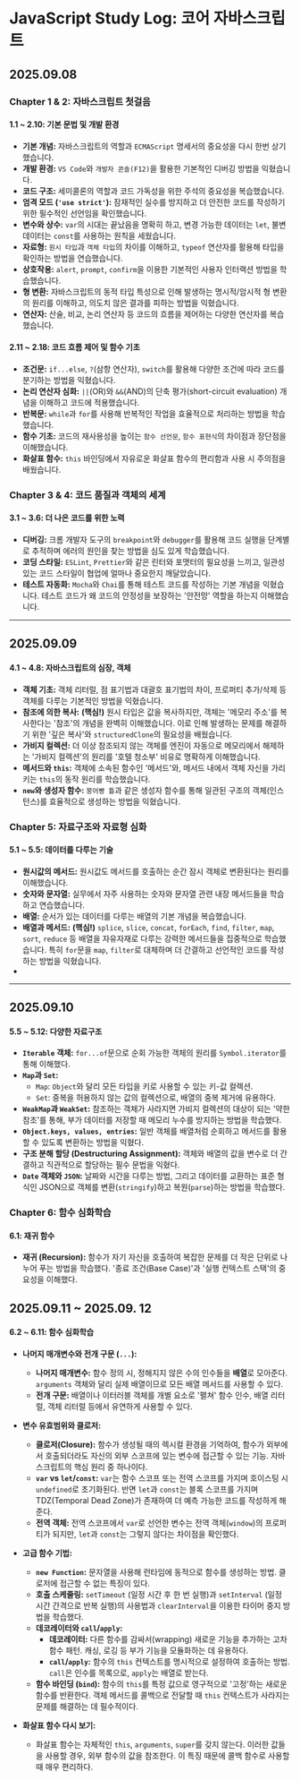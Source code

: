 # JavaScript Study Log: 코어 자바스크립트

## 2025.09.08

### Chapter 1 & 2: 자바스크립트 첫걸음

#### 1.1 ~ 2.10: 기본 문법 및 개발 환경
- **기본 개념:** 자바스크립트의 역할과 `ECMAScript` 명세서의 중요성을 다시 한번 상기했습니다.
- **개발 환경:** `VS Code`와 `개발자 콘솔(F12)`을 활용한 기본적인 디버깅 방법을 익혔습니다.
- **코드 구조:** 세미콜론의 역할과 코드 가독성을 위한 주석의 중요성을 복습했습니다.
- **엄격 모드 (`'use strict'`):** 잠재적인 실수를 방지하고 더 안전한 코드를 작성하기 위한 필수적인 선언임을 확인했습니다.
- **변수와 상수:** `var`의 시대는 끝났음을 명확히 하고, 변경 가능한 데이터는 `let`, 불변 데이터는 `const`를 사용하는 원칙을 세웠습니다.
- **자료형:** `원시 타입`과 `객체 타입`의 차이를 이해하고, `typeof` 연산자를 활용해 타입을 확인하는 방법을 연습했습니다.
- **상호작용:** `alert`, `prompt`, `confirm`을 이용한 기본적인 사용자 인터랙션 방법을 학습했습니다.
- **형 변환:** 자바스크립트의 동적 타입 특성으로 인해 발생하는 명시적/암시적 형 변환의 원리를 이해하고, 의도치 않은 결과를 피하는 방법을 익혔습니다.
- **연산자:** 산술, 비교, 논리 연산자 등 코드의 흐름을 제어하는 다양한 연산자를 복습했습니다.

#### 2.11 ~ 2.18: 코드 흐름 제어 및 함수 기초
- **조건문:** `if...else`, `?`(삼항 연산자), `switch`를 활용해 다양한 조건에 따라 코드를 분기하는 방법을 익혔습니다.
- **논리 연산자 심화:** `||`(OR)와 `&&`(AND)의 단축 평가(short-circuit evaluation) 개념을 이해하고 코드에 적용했습니다.
- **반복문:** `while`과 `for`를 사용해 반복적인 작업을 효율적으로 처리하는 방법을 학습했습니다.
- **함수 기초:** 코드의 재사용성을 높이는 `함수 선언문`, `함수 표현식`의 차이점과 장단점을 이해했습니다.
- **화살표 함수:** `this` 바인딩에서 자유로운 화살표 함수의 편리함과 사용 시 주의점을 배웠습니다.


### Chapter 3 & 4: 코드 품질과 객체의 세계

#### 3.1 ~ 3.6: 더 나은 코드를 위한 노력
- **디버깅:** 크롬 개발자 도구의 `breakpoint`와 `debugger`를 활용해 코드 실행을 단계별로 추적하며 에러의 원인을 찾는 방법을 심도 있게 학습했습니다.
- **코딩 스타일:** `ESLint`, `Prettier`와 같은 린터와 포맷터의 필요성을 느끼고, 일관성 있는 코드 스타일이 협업에 얼마나 중요한지 깨달았습니다.
- **테스트 자동화:** `Mocha`와 `Chai`를 통해 테스트 코드를 작성하는 기본 개념을 익혔습니다. 테스트 코드가 왜 코드의 안정성을 보장하는 '안전망' 역할을 하는지 이해했습니다.

---
## 2025.09.09

#### 4.1 ~ 4.8: 자바스크립트의 심장, 객체
- **객체 기초:** 객체 리터럴, 점 표기법과 대괄호 표기법의 차이, 프로퍼티 추가/삭제 등 객체를 다루는 기본적인 방법을 익혔습니다.
- **참조에 의한 복사:** **(핵심!)** 원시 타입은 값을 복사하지만, 객체는 '메모리 주소'를 복사한다는 '참조'의 개념을 완벽히 이해했습니다. 이로 인해 발생하는 문제를 해결하기 위한 '깊은 복사'와 `structuredClone`의 필요성을 배웠습니다.
- **가비지 컬렉션:** 더 이상 참조되지 않는 객체를 엔진이 자동으로 메모리에서 해제하는 '가비지 컬렉션'의 원리를 '호텔 청소부' 비유로 명확하게 이해했습니다.
- **메서드와 `this`:** 객체에 소속된 함수인 '메서드'와, 메서드 내에서 객체 자신을 가리키는 `this`의 동작 원리를 학습했습니다.
- **`new`와 생성자 함수:** `붕어빵 틀`과 같은 생성자 함수를 통해 일관된 구조의 객체(인스턴스)를 효율적으로 생성하는 방법을 익혔습니다.


### Chapter 5: 자료구조와 자료형 심화

#### 5.1 ~ 5.5: 데이터를 다루는 기술
- **원시값의 메서드:** 원시값도 메서드를 호출하는 순간 잠시 객체로 변환된다는 원리를 이해했습니다.
- **숫자와 문자열:** 실무에서 자주 사용하는 숫자와 문자열 관련 내장 메서드들을 학습하고 연습했습니다.
- **배열:** 순서가 있는 데이터를 다루는 배열의 기본 개념을 복습했습니다.
- **배열과 메서드:** **(핵심!)** `splice`, `slice`, `concat`, `forEach`, `find`, `filter`, `map`, `sort`, `reduce` 등 배열을 자유자재로 다루는 강력한 메서드들을 집중적으로 학습했습니다. 특히 `for`문을 `map`, `filter`로 대체하며 더 간결하고 선언적인 코드를 작성하는 방법을 익혔습니다.
- 
---
## 2025.09.10
#### 5.5 ~ 5.12: 다양한 자료구조
-   **`Iterable` 객체:** `for...of`문으로 순회 가능한 객체의 원리를 `Symbol.iterator`를 통해 이해했다.
-   **`Map`과 `Set`:**
    -   `Map`: `Object`와 달리 모든 타입을 키로 사용할 수 있는 키-값 컬렉션.
    -   `Set`: 중복을 허용하지 않는 값의 컬렉션으로, 배열의 중복 제거에 유용하다.
-   **`WeakMap`과 `WeakSet`:** 참조하는 객체가 사라지면 가비지 컬렉션의 대상이 되는 '약한 참조'를 통해, 부가 데이터를 저장할 때 메모리 누수를 방지하는 방법을 학습했다.
-   **`Object.keys, values, entries`:** 일반 객체를 배열처럼 순회하고 메서드를 활용할 수 있도록 변환하는 방법을 익혔다.
-   **구조 분해 할당 (Destructuring Assignment):** 객체와 배열의 값을 변수로 더 간결하고 직관적으로 할당하는 필수 문법을 익혔다.
-   **`Date` 객체와 `JSON`:** 날짜와 시간을 다루는 방법, 그리고 데이터를 교환하는 표준 형식인 JSON으로 객체를 변환(`stringify`)하고 복원(`parse`)하는 방법을 학습했다.

### Chapter 6: 함수 심화학습
#### 6.1: 재귀 함수
-   **재귀 (Recursion):** 함수가 자기 자신을 호출하여 복잡한 문제를 더 작은 단위로 나누어 푸는 방법을 학습했다. '종료 조건(Base Case)'과 '실행 컨텍스트 스택'의 중요성을 이해했다.

## 2025.09.11 ~ 2025.09. 12
#### 6.2 ~ 6.11: 함수 심화학습
-   **나머지 매개변수와 전개 구문 (`...`):**
    -   **나머지 매개변수:** 함수 정의 시, 정해지지 않은 수의 인수들을 **배열**로 모아준다. `arguments` 객체와 달리 실제 배열이므로 모든 배열 메서드를 사용할 수 있다.
    -   **전개 구문:** 배열이나 이터러블 객체를 개별 요소로 '펼쳐' 함수 인수, 배열 리터럴, 객체 리터럴 등에서 유연하게 사용할 수 있다.

-   **변수 유효범위와 클로저:**
    -   **클로저(Closure):** 함수가 생성될 때의 렉시컬 환경을 기억하여, 함수가 외부에서 호출되더라도 자신의 외부 스코프에 있는 변수에 접근할 수 있는 기능. 자바스크립트의 핵심 원리 중 하나이다.
    -   **`var` vs `let`/`const`:** `var`는 함수 스코프 또는 전역 스코프를 가지며 호이스팅 시 `undefined`로 초기화된다. 반면 `let`과 `const`는 블록 스코프를 가지며 TDZ(Temporal Dead Zone)가 존재하여 더 예측 가능한 코드를 작성하게 해준다.
    -   **전역 객체:** 전역 스코프에서 `var`로 선언한 변수는 전역 객체(`window`)의 프로퍼티가 되지만, `let`과 `const`는 그렇지 않다는 차이점을 확인했다.

-   **고급 함수 기법:**
    -   **`new Function`:** 문자열을 사용해 런타임에 동적으로 함수를 생성하는 방법. 클로저에 접근할 수 없는 특징이 있다.
    -   **호출 스케줄링:** `setTimeout` (일정 시간 후 한 번 실행)과 `setInterval` (일정 시간 간격으로 반복 실행)의 사용법과 `clearInterval`을 이용한 타이머 중지 방법을 학습했다.
    -   **데코레이터와 `call`/`apply`:**
        -   **데코레이터:** 다른 함수를 감싸서(wrapping) 새로운 기능을 추가하는 고차 함수 패턴. 캐싱, 로깅 등 부가 기능을 모듈화하는 데 유용하다.
        -   **`call`/`apply`:** 함수의 `this` 컨텍스트를 명시적으로 설정하여 호출하는 방법. `call`은 인수를 목록으로, `apply`는 배열로 받는다.
    -   **함수 바인딩 (`bind`):** 함수의 `this`를 특정 값으로 영구적으로 '고정'하는 새로운 함수를 반환한다. 객체 메서드를 콜백으로 전달할 때 `this` 컨텍스트가 사라지는 문제를 해결하는 데 필수적이다.

-   **화살표 함수 다시 보기:**
    -   화살표 함수는 자체적인 `this`, `arguments`, `super`를 갖지 않는다. 이러한 값들을 사용할 경우, 외부 함수의 값을 참조한다. 이 특징 때문에 콜백 함수로 사용할 때 매우 편리하다.
